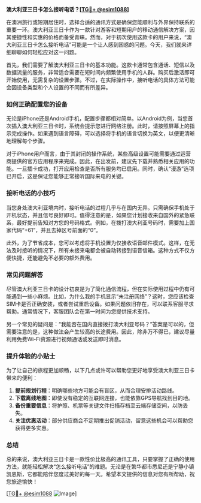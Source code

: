 **澳大利亚三日卡怎么接听电话？[[TG💪+ @esim1088](https://t.me/s/esim1088)]**

在澳洲旅行或短期居住时，选择合适的通讯方式是确保您能顺利与外界保持联系的重要一环。澳大利亚三日卡作为一款针对游客和短期用户的移动通信解决方案，因其便捷性和实惠的价格而备受青睐。然而，对于初次使用这款卡的用户来说，“澳大利亚三日卡怎么接听电话”可能是一个让人感到困惑的问题。今天，我们就来详细聊聊如何轻松应对这一问题。

首先，我们需要了解澳大利亚三日卡的基本功能。这款卡通常包含通话、短信以及数据流量的服务，非常适合需要在短时间内频繁使用手机的人群。购买后激活即可开始使用，无需复杂的设置步骤。不过，在实际操作中，接听电话的具体方法可能会因设备类型和个人设置的不同而有所差异。

### **如何正确配置您的设备**

无论是iPhone还是Android手机，配置步骤都相对简单。以Android为例，当您首次插入澳大利亚三日卡时，系统会提示您进行网络注册。此时，请按照屏幕上的指示完成操作。如果遇到语言障碍，可以选择将手机的语言切换为英文，以便更清晰地理解每个步骤。

对于iPhone用户而言，由于其封闭的操作系统，某些高级设置可能需要通过运营商提供的官方应用程序来完成。因此，在出发前，建议先下载并熟悉相关应用的功能。一旦插卡成功，打开应用检查是否所有服务均已启用。同时，确认“漫游”选项已开启，这是保证您能够正常接听国际来电的关键。

### **接听电话的小技巧**

当您身处澳大利亚境内时，接听电话的过程几乎与在国内无异。只需确保手机处于开机状态，并且信号良好即可。值得注意的是，如果您计划接收来自国外的紧急联系，最好提前告知对方您的号码格式。例如，在拨打澳大利亚号码时，需要加上国家代码“+61”，并且去掉区号前面的“0”。

此外，为了节省成本，您可以考虑将手机设置为仅接收语音邮件模式。这样，在无法及时接听的情况下，所有未接来电都会被自动转接到语音信箱。这种方式不仅方便快捷，还能避免不必要的额外费用。

### **常见问题解答**

尽管澳大利亚三日卡的设计初衷是为了简化通信流程，但在实际使用过程中仍有可能遇到一些小麻烦。比如，为什么我的手机显示“未注册网络”？这时，您应该检查SIM卡是否正确安装，或者尝试重启设备。如果问题依旧存在，可以联系客服寻求帮助。通常情况下，客服团队会在第一时间为您提供技术支持。

另一个常见的疑问是：“我能否在国内直接拨打澳大利亚号码？”答案是可以的，但需要注意的是，这种做法会产生较高的长途费用。因此，除非万不得已，建议尽量利用免费Wi-Fi资源进行视频通话或发送即时消息。

### **提升体验的小贴士**

为了让自己的旅程更加顺畅，以下几点或许可以帮助您更好地享受澳大利亚三日卡带来的便利：

1. **提前规划行程**：明确哪些地方可能会有盲区，从而合理安排活动路线。
2. **下载离线地图**：即使没有稳定的互联网连接，也能依靠GPS导航找到目的地。
3. **备份重要信息**：将护照、机票等关键文件扫描存档至云端存储空间，以防丢失。
4. **关注优惠活动**：部分供应商会不定期推出促销活动，留意这些机会可以帮助您获得更多实惠。

### **总结**

总的来说，澳大利亚三日卡是一款性价比极高的通讯工具，只要掌握了正确的使用方法，就能轻松解决“怎么接听电话”的难题。无论是在繁华都市悉尼还是宁静小镇凯恩斯，它都能陪伴您度过美好的每一天。希望本文提供的信息对您有所帮助，祝您旅途愉快！

[[TG💪+ @esim1088](https://t.me/s/esim1088) ![Image](https://i.postimg.cc/4NQfJmqS/Snipaste-2025-05-13-00-14-12.png)]